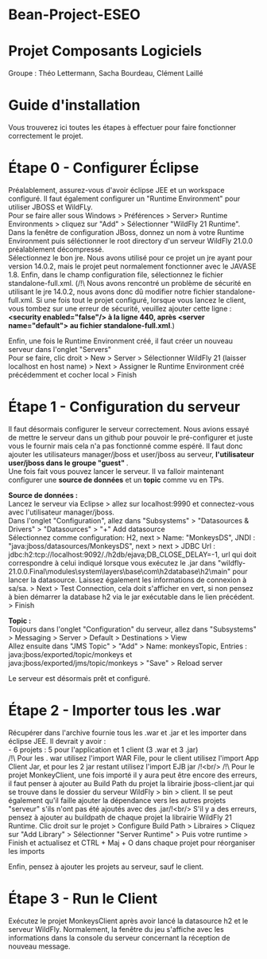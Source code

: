 # Bean-Project-ESEO
# Projet Composants Logiciels
Groupe : Théo Lettermann, Sacha Bourdeau, Clément Laillé

# Guide d'installation
Vous trouverez ici toutes les étapes à effectuer pour faire fonctionner correctement le projet.

# Étape 0 - Configurer Éclipse
Préalablement, assurez-vous d'avoir éclipse JEE et un workspace configuré. Il faut également configurer un "Runtime Environment" pour utiliser JBOSS et WildFLy.<br/>
Pour se faire aller sous Windows > Préférences > Server> Runtime Environments > cliquez sur "Add" > Sélectionner "WildFly 21 Runtime".<br/>
Dans la fenêtre de configuration JBoss, donnez un nom à votre Runtime Environment puis séléctionner le root directory d'un serveur WildFly 21.0.0 préalablement décompressé.<br/>
Sélectionnez le bon jre. Nous avons utilisé pour ce projet un jre ayant pour version 14.0.2, mais le projet peut normalement fonctionner avec le JAVASE 1.8. Enfin, dans le champ configuration file, sélectionnez le fichier standalone-full.xml. (/!\ Nous avons rencontré un problème de sécurité en utilisant le jre 14.0.2, nous avons donc dû modifier notre fichier standalone-full.xml. Si une fois tout le projet configuré, lorsque vous lancez le client, vous tombez sur une erreur de sécurité, veuillez ajouter cette ligne : <b>\<security enabled="false"/> à la ligne 440, après \<server name="default"> au fichier standalone-full.xml</b>.) <br/>
 
Enfin, une fois le Runtime Environment créé, il faut créer un nouveau serveur dans l'onglet "Servers" <br/>
Pour se faire, clic droit > New > Server > Sélectionner WildFly 21 (laisser localhost en host name) > Next > Assigner le Runtime Environment créé précédemment et cocher local > Finish<br/>
   
# Étape 1 - Configuration du serveur

Il faut désormais configurer le serveur correctement. Nous avions essayé de mettre le serveur dans un github pour pouvoir le pré-configurer et juste vous le fournir mais cela n'a pas fonctionné comme espéré. Il faut donc ajouter les utilisateurs manager/jboss et user/jboss au serveur, <b> l'utilisateur user/jboss dans le groupe "guest" </b>.<br/>
Une fois fait vous pouvez lancer le serveur. Il va falloir maintenant configurer une <b>source de données</b> et un <b>topic</b> comme vu en TPs.<br/>

<b> Source de données :</b><br/>
Lancez le serveur via Eclipse > allez sur localhost:9990 et connectez-vous avec l'utilisateur manager/jboss.<br/>
Dans l'onglet "Configuration", allez dans "Subsystems" > "Datasources & Drivers" > "Datasources" > "+" Add datasource<br/>
Sélectionnez comme configuration: H2, next > Name: "MonkeysDS", JNDI : "java:jboss/datasources/MonkeysDS", next > next > JDBC Url : jdbc:h2:tcp://localhost:9092/./h2db/ejava;DB_CLOSE_DELAY=-1, url qui doit correspondre à celui indiqué lorsque vous exécutez le .jar dans "wildfly-21.0.0.Final\modules\system\layers\base\com\h2database\h2\main" pour lancer la datasource. Laissez également les informations de connexion à sa/sa. > Next > Test Connection, cela doit s'afficher en vert, si non pensez à bien démarrer la database h2 via le jar exécutable dans le lien précédent. > Finish<br/>

<b> Topic :</b><br/>
Toujours dans l'onglet "Configuration" du serveur, allez dans "Subsystems" > Messaging > Server > Default > Destinations > View<br/>
Allez ensuite dans "JMS Topic" > "Add" > Name: monkeysTopic, Entries : java:jboss/exported/topic/monkeys et java:jboss/exported/jms/topic/monkeys > "Save" > Reload server<br>

Le serveur est désormais prêt et configuré.

# Étape 2 - Importer tous les .war
Récupérer dans l'archive fournie tous les .war et .jar et les importer dans éclipse JEE. Il devrait y avoir :<br/>
            - 6 projets : 5 pour l'application et 1 client (3 .war et 3 .jar)<br/>
            /!\ Pour les . war utilisez l'import WAR File, pour le client utilisez l'import App Client Jar, et pour les 2 jar restant utilisez l'import EJB jar /!\<br/>
            /!\ Pour le projet MonkeyClient, une fois importé il y aura peut être encore des erreurs, il faut penser à ajouter au Build Path du projet la librairie jboss-client.jar qui se trouve dans le dossier du serveur WildFly > bin > client. Il se peut également qu'il faille ajouter la dépendance vers les autres projets "serveur" s'ils n'ont pas été ajoutés avec des .jar/!\<br/>
 S'il y a des erreurs, pensez à ajouter au buildpath de chaque projet la librairie WildFly 21 Runtime. Clic droit sur le projet > Configure Build Path > Libraires > Cliquez sur "Add Library" > Sélectionner "Server Runtime" > Puis votre runtime > Finish et actualisez et CTRL + Maj + O dans chaque projet pour réorganiser les imports<br/>

Enfin, pensez à ajouter les projets au serveur, sauf le client.

# Étape 3 - Run le Client
Exécutez le projet MonkeysClient après avoir lancé la datasource h2 et le serveur WildFly. Normalement, la fenêtre du jeu s'affiche avec les informations dans la console du serveur concernant la réception de nouveau message.
